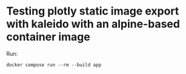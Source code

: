 # Testing plotly static image export with kaleido with an alpine-based container image

Run:

```shell
docker compose run --rm --build app
```
